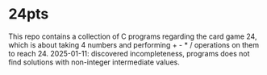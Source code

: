 # 24pts

This repo contains a collection of C programs regarding the card game 24, which is about taking 4 numbers and performing + - * / operations on them to reach 24.
2025-01-11: discovered incompleteness, programs does not find solutions with non-integer intermediate values.
